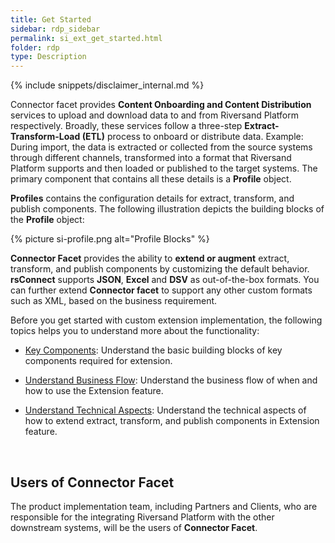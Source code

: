 ```yaml
---
title: Get Started
sidebar: rdp_sidebar
permalink: si_ext_get_started.html
folder: rdp
type: Description
---
```


{% include snippets/disclaimer_internal.md %} 

Connector facet provides **Content Onboarding and Content Distribution** services to upload and download data to and from Riversand Platform respectively. Broadly, these services follow a three-step **Extract-Transform-Load (ETL)** process to onboard or distribute data. Example: During import, the data is extracted or collected from the source systems through different channels, transformed into a format that Riversand Platform supports and then loaded or published to the target systems. The primary component that contains all these details is a **Profile** object.

**Profiles** contains the configuration details for extract, transform, and publish components. The following illustration depicts the building blocks of the **Profile** object:

{% picture si-profile.png alt="Profile Blocks" %}

**Connector Facet** provides the ability to **extend or augment** extract, transform, and publish components by customizing the default behavior. **rsConnect** supports **JSON**, **Excel** and **DSV** as out-of-the-box formats. You can further extend **Connector facet** to support any other custom formats such as XML, based on the business requirement.

Before you get started with custom extension implementation, the following topics helps you to understand more about the functionality:

* [Key Components](si_ext_comp.html): Understand the basic building blocks of key components required for extension.

* [Understand Business Flow](si_ext_how_business.html): Understand the business flow of when and how to use the Extension feature.

* [Understand Technical Aspects](si_ext_how_technical.html): Understand the technical aspects of how to extend extract, transform, and publish components in Extension feature.

<br>

## Users of Connector Facet

The product implementation team, including Partners and Clients, who are responsible for the integrating Riversand Platform with the other downstream systems, will be the users of **Connector Facet**.